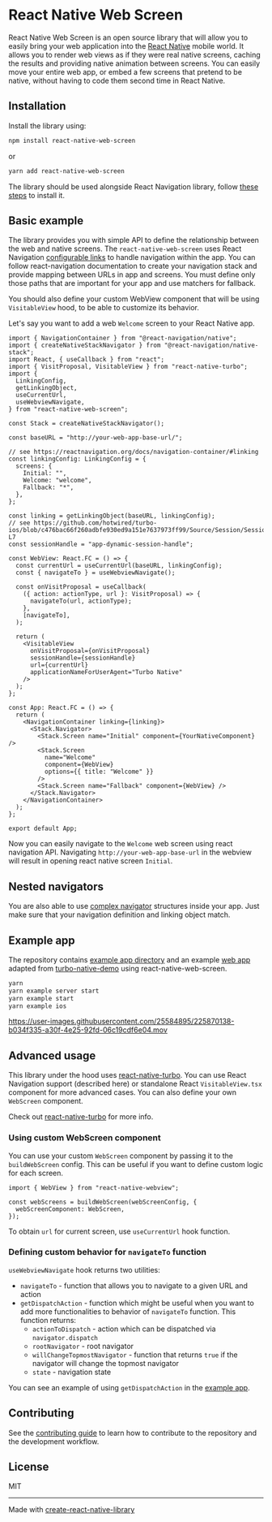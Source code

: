 # React Native Web Screen

React Native Web Screen is an open source library that will allow you to easily bring your web application into the [React Native](https://reactnative.dev/) mobile world. It allows you to render web views as if they were real native screens, caching the results and providing native animation between screens. You can easily move your entire web app, or embed a few screens that pretend to be native, without having to code them second time in React Native.

## Installation

Install the library using:

```sh
npm install react-native-web-screen
```

or

```sh
yarn add react-native-web-screen
```

The library should be used alongside React Navigation library, follow [these steps](https://reactnavigation.org/docs/getting-started/) to install it.

## Basic example

The library provides you with simple API to define the relationship between the web and native screens. The `react-native-web-screen` uses React Navigation [configurable links](https://reactnavigation.org/docs/configuring-links/) to handle navigation within the app.
You can follow react-navigation documentation to create your navigation stack and provide mapping between URLs in app and screens. You must define only those paths that are important for your app and use matchers for fallback.

You should also define your custom WebView component that will be using `VisitableView` hood, to be able to customize its behavior.

Let's say you want to add a web `Welcome` screen to your React Native app.

```tsx
import { NavigationContainer } from "@react-navigation/native";
import { createNativeStackNavigator } from "@react-navigation/native-stack";
import React, { useCallback } from "react";
import { VisitProposal, VisitableView } from "react-native-turbo";
import {
  LinkingConfig,
  getLinkingObject,
  useCurrentUrl,
  useWebviewNavigate,
} from "react-native-web-screen";

const Stack = createNativeStackNavigator();

const baseURL = "http://your-web-app-base-url/";

// see https://reactnavigation.org/docs/navigation-container/#linking
const linkingConfig: LinkingConfig = {
  screens: {
    Initial: "",
    Welcome: "welcome",
    Fallback: "*",
  },
};

const linking = getLinkingObject(baseURL, linkingConfig);
// see https://github.com/hotwired/turbo-ios/blob/c476bac66f260adbfe930ed9a151e7637973ff99/Source/Session/Session.swift#L4-L7
const sessionHandle = "app-dynamic-session-handle";

const WebView: React.FC = () => {
  const currentUrl = useCurrentUrl(baseURL, linkingConfig);
  const { navigateTo } = useWebviewNavigate();

  const onVisitProposal = useCallback(
    ({ action: actionType, url }: VisitProposal) => {
      navigateTo(url, actionType);
    },
    [navigateTo],
  );

  return (
    <VisitableView
      onVisitProposal={onVisitProposal}
      sessionHandle={sessionHandle}
      url={currentUrl}
      applicationNameForUserAgent="Turbo Native"
    />
  );
};

const App: React.FC = () => {
  return (
    <NavigationContainer linking={linking}>
      <Stack.Navigator>
        <Stack.Screen name="Initial" component={YourNativeComponent} />
        <Stack.Screen
          name="Welcome"
          component={WebView}
          options={{ title: "Welcome" }}
        />
        <Stack.Screen name="Fallback" component={WebView} />
      </Stack.Navigator>
    </NavigationContainer>
  );
};

export default App;
```

Now you can easily navigate to the `Welcome` web screen using react navigation API. Navigating `http://your-web-app-base-url` in the webview will result in opening react native screen `Initial`.

## Nested navigators

You are also able to use [complex navigator](https://reactnavigation.org/docs/configuring-links#handling-nested-navigators) structures inside your app. Just make sure that your navigation definition and linking object match.

## Example app

The repository contains [example app directory](../../example/README.md) and an example [web app](../../example/server/README.md) adapted from [turbo-native-demo](https://github.com/hotwired/turbo-native-demo) using react-native-web-screen.

```sh
yarn
yarn example server start
yarn example start
yarn example ios
```

https://user-images.githubusercontent.com/25584895/225870138-b034f335-a30f-4e25-92fd-06c19cdf6e04.mov

## Advanced usage

This library under the hood uses [react-native-turbo](../turbo/README.md). You can use React Navigation support (described here) or standalone React `VisitableView.tsx` component for more advanced cases. You can also define your own `WebScreen` component.

Check out [react-native-turbo](../turbo/README.md) for more info.

### Using custom WebScreen component

You can use your custom `WebScreen` component by passing it to the `buildWebScreen` config. This can be useful if you want to define custom logic for each screen.

```tsx
import { WebView } from "react-native-webview";

const webScreens = buildWebScreen(webScreenConfig, {
  webScreenComponent: WebScreen,
});
```

To obtain `url` for current screen, use `useCurrentUrl` hook function.

### Defining custom behavior for `navigateTo` function

`useWebviewNavigate` hook returns two utilities:

- `navigateTo` - function that allows you to navigate to a given URL and action
- `getDispatchAction` - function which might be useful when you want to add more functionalities to behavior of `navigateTo` function. This function returns:
  - `actionToDispatch` - action which can be dispatched via `navigator.dispatch`
  - `rootNavigator` - root navigator
  - `willChangeTopmostNavigator` - function that returns `true` if the navigator will change the topmost navigator
  - `state` - navigation state

You can see an example of using `getDispatchAction` in the [example app](../../example/src/screens/WebView.tsx).

## Contributing

See the [contributing guide](CONTRIBUTING.md) to learn how to contribute to the repository and the development workflow.

## License

MIT

---

Made with [create-react-native-library](https://github.com/callstack/react-native-builder-bob)
